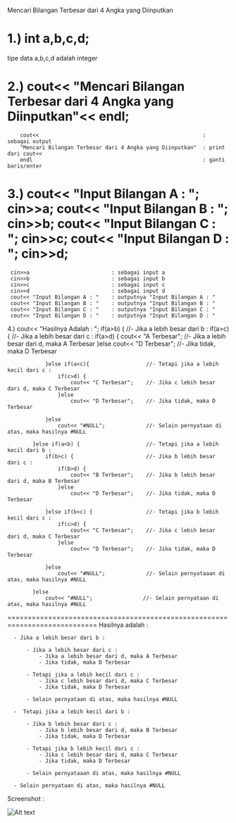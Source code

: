 Mencari Bilangan Terbesar dari 4 Angka yang Diinputkan

1.) int a,b,c,d;
 ======================================================================================
 tipe data a,b,c,d adalah integer


2.) cout<< "Mencari Bilangan Terbesar dari 4 Angka yang Diinputkan"<< endl;
 ======================================================================================
        cout<<                                                    : sebagai output
        "Mencari Bilangan Terbesar dari 4 Angka yang Diinputkan"  : print dari cout<<
        endl                                                      : ganti baris/enter


3.)   cout<< "Input Bilangan A : ";
      cin>>a;
      cout<< "Input Bilangan B : ";
      cin>>b;
      cout<< "Input Bilangan C : ";
      cin>>c;
      cout<< "Input Bilangan D : ";
      cin>>d;
 =======================================================================================
     cin>>a                          : sebagai input a
     cin>>b                          : sebagai input b
     cin>>c                          : sebagai input c
     cin>>d                          : sebagai input d
     cout<< "Input Bilangan A : "    : outputnya "Input Bilangan A : "
     cout<< "Input Bilangan B : "    : outputnya "Input Bilangan B : "
     cout<< "Input Bilangan C : "    : outputnya "Input Bilangan C : "
     cout<< "Input Bilangan D : "    : outputnya "Input Bilangan D : "


4.) cout<< "Hasilnya Adalah : ";
            if(a>b) {                           //- Jika a lebih besar dari b :
                if(a>c) {                       //- Jika a lebih besar dari c :
                    if(a>d) {
                        cout<< "A Terbesar";    //- Jika a lebih besar dari d, maka A Terbesar
                    }else
                        cout<< "D Terbesar";    //- Jika tidak, maka D Terbesar

                }else if(a<c){                  //- Tetapi jika a lebih kecil dari c :
                    if(c>d) {
                        cout<< "C Terbesar";    //- Jika c lebih besar dari d, maka C Terbesar
                    }else
                        cout<< "D Terbesar";    //- Jika tidak, maka D Terbesar

                }else
                    cout<< "#NULL";             //- Selain pernyataan di atas, maka hasilnya #NULL

            }else if(a<b) {                     //- Tetapi jika a lebih kecil dari b :
                if(b>c) {                       //- Jika b lebih besar dari c :
                    if(b>d) {
                        cout<< "B Terbesar";    //- Jika b lebih besar dari d, maka B Terbesar
                    }else
                        cout<< "D Terbesar";    //- Jika tidak, maka D Terbesar

                }else if(b<c) {                 //- Tetapi jika b lebih kecil dari c :
                    if(c>d) {
                        cout<< "C Terbesar";    //- Jika c lebih besar dari d, maka C Terbesar
                    }else
                        cout<< "D Terbesar";    //- Jika tidak, maka D Terbesar

                }else
                    cout<< "#NULL";             //- Selain pernyataaan di atas, maka hasilnya #NULL

            }else
                cout<< "#NULL";                //- Selain pernyataan di atas, maka hasilnya #NULL



 ============================================================================
  Hasilnya adalah :

      - Jika a lebih besar dari b :

          - Jika a lebih besar dari c :
              - Jika a lebih besar dari d, maka A Terbesar
              - Jika tidak, maka D Terbesar

          - Tetapi jika a lebih kecil dari c :
              - Jika c lebih besar dari d, maka C Terbesar
              - Jika tidak, maka D Terbesar

          - Selain pernyataan di atas, maka hasilnya #NULL

      -  Tetapi jika a lebih kecil dari b :

          - Jika b lebih besar dari c :
              - Jika b lebih besar dari d, maka B Terbesar
              - Jika tidak, maka D Terbesar

          - Tetapi jika b lebih kecil dari c :
              - Jika c lebih besar dari d, maka C Terbesar
              - Jika tidak, maka D Terbesar

          - Selain pernyataaan di atas, maka hasilnya #NULL

      - Selain pernyataan di atas, maka hasilnya #NULL


Screenshot :

![Alt text](https://raw.githubusercontent.com/arkyana/Praktikum2/master/Praktikum2/Soal2/2.png)



